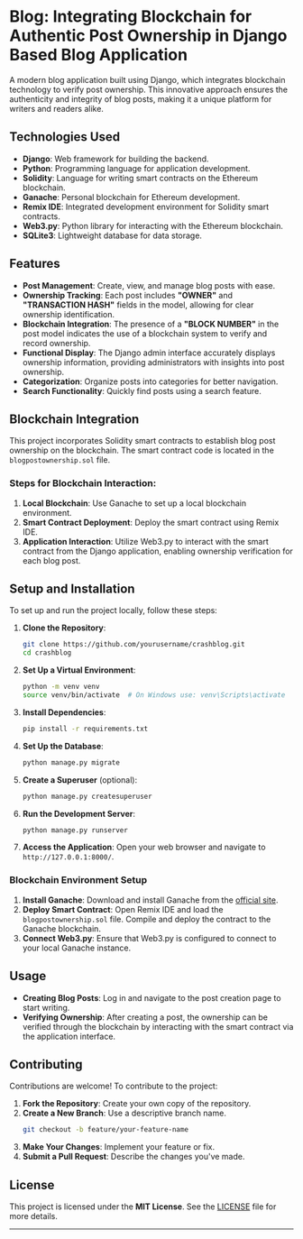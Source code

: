 # **Blog: Integrating Blockchain for Authentic Post Ownership in Django Based Blog Application**

A modern blog application built using Django, which integrates blockchain technology to verify post ownership. This innovative approach ensures the authenticity and integrity of blog posts, making it a unique platform for writers and readers alike.

## **Technologies Used**

- **Django**: Web framework for building the backend.
- **Python**: Programming language for application development.
- **Solidity**: Language for writing smart contracts on the Ethereum blockchain.
- **Ganache**: Personal blockchain for Ethereum development.
- **Remix IDE**: Integrated development environment for Solidity smart contracts.
- **Web3.py**: Python library for interacting with the Ethereum blockchain.
- **SQLite3**: Lightweight database for data storage.

## **Features**

- **Post Management**: Create, view, and manage blog posts with ease.
- **Ownership Tracking**: Each post includes **"OWNER"** and **"TRANSACTION HASH"** fields in the model, allowing for clear ownership identification.
- **Blockchain Integration**: The presence of a **"BLOCK NUMBER"** in the post model indicates the use of a blockchain system to verify and record ownership.
- **Functional Display**: The Django admin interface accurately displays ownership information, providing administrators with insights into post ownership.
- **Categorization**: Organize posts into categories for better navigation.
- **Search Functionality**: Quickly find posts using a search feature.

## **Blockchain Integration**

This project incorporates Solidity smart contracts to establish blog post ownership on the blockchain. The smart contract code is located in the `blogpostownership.sol` file.

### **Steps for Blockchain Interaction:**

1. **Local Blockchain**: Use Ganache to set up a local blockchain environment.
2. **Smart Contract Deployment**: Deploy the smart contract using Remix IDE.
3. **Application Interaction**: Utilize Web3.py to interact with the smart contract from the Django application, enabling ownership verification for each blog post.

## **Setup and Installation**

To set up and run the project locally, follow these steps:

1. **Clone the Repository**:
   ```bash
   git clone https://github.com/yourusername/crashblog.git
   cd crashblog
   ```

2. **Set Up a Virtual Environment**:
   ```bash
   python -m venv venv
   source venv/bin/activate  # On Windows use: venv\Scripts\activate
   ```

3. **Install Dependencies**:
   ```bash
   pip install -r requirements.txt
   ```

4. **Set Up the Database**:
   ```bash
   python manage.py migrate
   ```

5. **Create a Superuser** (optional):
   ```bash
   python manage.py createsuperuser
   ```

6. **Run the Development Server**:
   ```bash
   python manage.py runserver
   ```

7. **Access the Application**: Open your web browser and navigate to `http://127.0.0.1:8000/`.

### **Blockchain Environment Setup**

1. **Install Ganache**: Download and install Ganache from the [official site](https://www.trufflesuite.com/ganache).
2. **Deploy Smart Contract**: Open Remix IDE and load the `blogpostownership.sol` file. Compile and deploy the contract to the Ganache blockchain.
3. **Connect Web3.py**: Ensure that Web3.py is configured to connect to your local Ganache instance.

## **Usage**

- **Creating Blog Posts**: Log in and navigate to the post creation page to start writing.
- **Verifying Ownership**: After creating a post, the ownership can be verified through the blockchain by interacting with the smart contract via the application interface.

## **Contributing**

Contributions are welcome! To contribute to the project:
1. **Fork the Repository**: Create your own copy of the repository.
2. **Create a New Branch**: Use a descriptive branch name.
   ```bash
   git checkout -b feature/your-feature-name
   ```
3. **Make Your Changes**: Implement your feature or fix.
4. **Submit a Pull Request**: Describe the changes you've made.

## **License**

This project is licensed under the **MIT License**. See the [LICENSE](LICENSE) file for more details.

---
